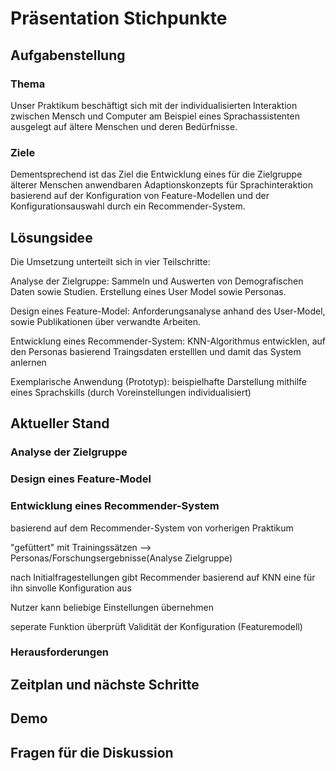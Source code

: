 # Präsentation Stichpunkte
## Aufgabenstellung
### Thema
Unser Praktikum beschäftigt sich mit der individualisierten Interaktion zwischen Mensch und Computer am Beispiel eines Sprachassistenten ausgelegt auf ältere Menschen und deren Bedürfnisse.

### Ziele
Dementsprechend ist das Ziel die Entwicklung eines für die Zielgruppe älterer Menschen anwendbaren Adaptionskonzepts für Sprachinteraktion basierend auf der Konfiguration von Feature-Modellen und der Konfigurationsauswahl durch ein Recommender-System.

## Lösungsidee
Die Umsetzung unterteilt sich in vier Teilschritte:

Analyse der Zielgruppe: Sammeln und Auswerten von Demografischen Daten sowie Studien. Erstellung eines User Model sowie Personas.

Design eines Feature-Model: Anforderungsanalyse anhand des User-Model, sowie Publikationen über verwandte Arbeiten.

Entwicklung eines Recommender-System: KNN-Algorithmus entwicklen, auf den Personas basierend Traingsdaten erstelllen und damit das System anlernen

Exemplarische Anwendung (Prototyp): beispielhafte Darstellung mithilfe eines Sprachskills (durch Voreinstellungen individualisiert)

## Aktueller Stand
### Analyse der Zielgruppe


### Design eines Feature-Model
### Entwicklung eines Recommender-System
basierend auf dem Recommender-System von vorherigen Praktikum

"gefüttert" mit Trainingssätzen --> Personas/Forschungsergebnisse(Analyse Zielgruppe)

nach Initialfragestellungen gibt Recommender basierend auf KNN eine für ihn sinvolle Konfiguration aus

Nutzer kann beliebige Einstellungen übernehmen

seperate Funktion überprüft Validität der Konfiguration (Featuremodell)
### Herausforderungen

## Zeitplan und nächste Schritte

## Demo

## Fragen für die Diskussion